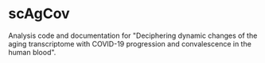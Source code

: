 # scAgCov

Analysis code and documentation for "Deciphering dynamic changes of the aging transcriptome with COVID-19 progression and convalescence in the human blood".

